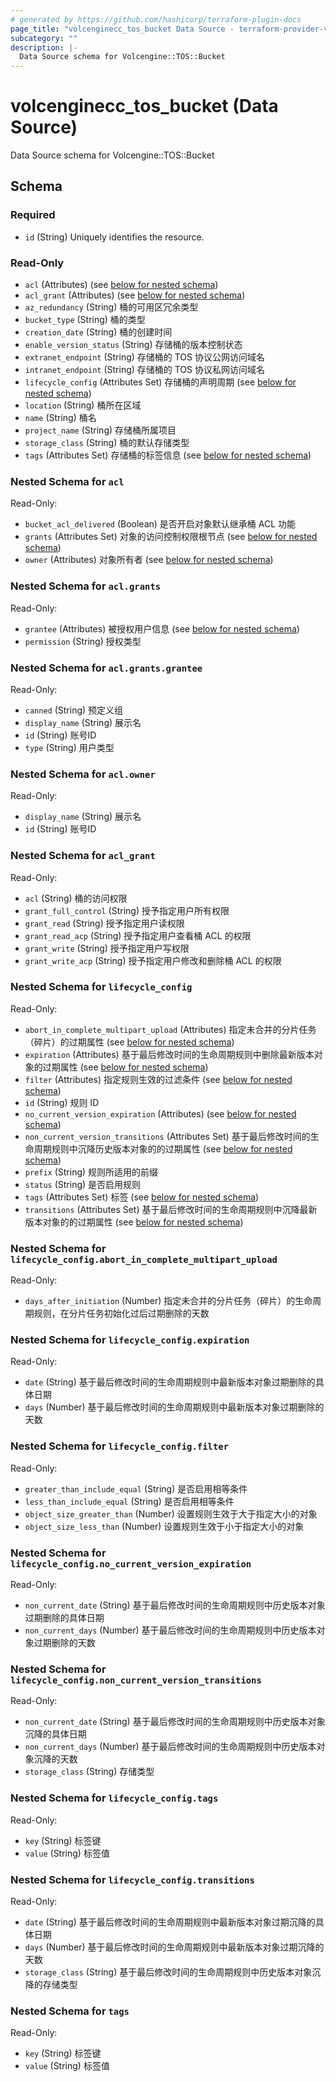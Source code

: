 ```yaml
---
# generated by https://github.com/hashicorp/terraform-plugin-docs
page_title: "volcenginecc_tos_bucket Data Source - terraform-provider-volcenginecc"
subcategory: ""
description: |-
  Data Source schema for Volcengine::TOS::Bucket
---
```


# volcenginecc_tos_bucket (Data Source)

Data Source schema for Volcengine::TOS::Bucket



<!-- schema generated by tfplugindocs -->
## Schema

### Required

- `id` (String) Uniquely identifies the resource.

### Read-Only

- `acl` (Attributes) (see [below for nested schema](#nestedatt--acl))
- `acl_grant` (Attributes) (see [below for nested schema](#nestedatt--acl_grant))
- `az_redundancy` (String) 桶的可用区冗余类型
- `bucket_type` (String) 桶的类型
- `creation_date` (String) 桶的创建时间
- `enable_version_status` (String) 存储桶的版本控制状态
- `extranet_endpoint` (String) 存储桶的 TOS 协议公网访问域名
- `intranet_endpoint` (String) 存储桶的 TOS 协议私网访问域名
- `lifecycle_config` (Attributes Set) 存储桶的声明周期 (see [below for nested schema](#nestedatt--lifecycle_config))
- `location` (String) 桶所在区域
- `name` (String) 桶名
- `project_name` (String) 存储桶所属项目
- `storage_class` (String) 桶的默认存储类型
- `tags` (Attributes Set) 存储桶的标签信息 (see [below for nested schema](#nestedatt--tags))

<a id="nestedatt--acl"></a>
### Nested Schema for `acl`

Read-Only:

- `bucket_acl_delivered` (Boolean) 是否开启对象默认继承桶 ACL 功能
- `grants` (Attributes Set) 对象的访问控制权限根节点 (see [below for nested schema](#nestedatt--acl--grants))
- `owner` (Attributes) 对象所有者 (see [below for nested schema](#nestedatt--acl--owner))

<a id="nestedatt--acl--grants"></a>
### Nested Schema for `acl.grants`

Read-Only:

- `grantee` (Attributes) 被授权用户信息 (see [below for nested schema](#nestedatt--acl--grants--grantee))
- `permission` (String) 授权类型

<a id="nestedatt--acl--grants--grantee"></a>
### Nested Schema for `acl.grants.grantee`

Read-Only:

- `canned` (String) 预定义组
- `display_name` (String) 展示名
- `id` (String) 账号ID
- `type` (String) 用户类型



<a id="nestedatt--acl--owner"></a>
### Nested Schema for `acl.owner`

Read-Only:

- `display_name` (String) 展示名
- `id` (String) 账号ID



<a id="nestedatt--acl_grant"></a>
### Nested Schema for `acl_grant`

Read-Only:

- `acl` (String) 桶的访问权限
- `grant_full_control` (String) 授予指定用户所有权限
- `grant_read` (String) 授予指定用户读权限
- `grant_read_acp` (String) 授予指定用户查看桶 ACL 的权限
- `grant_write` (String) 授予指定用户写权限
- `grant_write_acp` (String) 授予指定用户修改和删除桶 ACL 的权限


<a id="nestedatt--lifecycle_config"></a>
### Nested Schema for `lifecycle_config`

Read-Only:

- `abort_in_complete_multipart_upload` (Attributes) 指定未合并的分片任务（碎片）的过期属性 (see [below for nested schema](#nestedatt--lifecycle_config--abort_in_complete_multipart_upload))
- `expiration` (Attributes) 基于最后修改时间的生命周期规则中删除最新版本对象的过期属性 (see [below for nested schema](#nestedatt--lifecycle_config--expiration))
- `filter` (Attributes) 指定规则生效的过滤条件 (see [below for nested schema](#nestedatt--lifecycle_config--filter))
- `id` (String) 规则 ID
- `no_current_version_expiration` (Attributes) (see [below for nested schema](#nestedatt--lifecycle_config--no_current_version_expiration))
- `non_current_version_transitions` (Attributes Set) 基于最后修改时间的生命周期规则中沉降历史版本对象的的过期属性 (see [below for nested schema](#nestedatt--lifecycle_config--non_current_version_transitions))
- `prefix` (String) 规则所适用的前缀
- `status` (String) 是否启用规则
- `tags` (Attributes Set) 标签 (see [below for nested schema](#nestedatt--lifecycle_config--tags))
- `transitions` (Attributes Set) 基于最后修改时间的生命周期规则中沉降最新版本对象的的过期属性 (see [below for nested schema](#nestedatt--lifecycle_config--transitions))

<a id="nestedatt--lifecycle_config--abort_in_complete_multipart_upload"></a>
### Nested Schema for `lifecycle_config.abort_in_complete_multipart_upload`

Read-Only:

- `days_after_initiation` (Number) 指定未合并的分片任务（碎片）的生命周期规则，在分片任务初始化过后过期删除的天数


<a id="nestedatt--lifecycle_config--expiration"></a>
### Nested Schema for `lifecycle_config.expiration`

Read-Only:

- `date` (String) 基于最后修改时间的生命周期规则中最新版本对象过期删除的具体日期
- `days` (Number) 基于最后修改时间的生命周期规则中最新版本对象过期删除的天数


<a id="nestedatt--lifecycle_config--filter"></a>
### Nested Schema for `lifecycle_config.filter`

Read-Only:

- `greater_than_include_equal` (String) 是否启用相等条件
- `less_than_include_equal` (String) 是否启用相等条件
- `object_size_greater_than` (Number) 设置规则生效于大于指定大小的对象
- `object_size_less_than` (Number) 设置规则生效于小于指定大小的对象


<a id="nestedatt--lifecycle_config--no_current_version_expiration"></a>
### Nested Schema for `lifecycle_config.no_current_version_expiration`

Read-Only:

- `non_current_date` (String) 基于最后修改时间的生命周期规则中历史版本对象过期删除的具体日期
- `non_current_days` (Number) 基于最后修改时间的生命周期规则中历史版本对象过期删除的天数


<a id="nestedatt--lifecycle_config--non_current_version_transitions"></a>
### Nested Schema for `lifecycle_config.non_current_version_transitions`

Read-Only:

- `non_current_date` (String) 基于最后修改时间的生命周期规则中历史版本对象沉降的具体日期
- `non_current_days` (Number) 基于最后修改时间的生命周期规则中历史版本对象沉降的天数
- `storage_class` (String) 存储类型


<a id="nestedatt--lifecycle_config--tags"></a>
### Nested Schema for `lifecycle_config.tags`

Read-Only:

- `key` (String) 标签键
- `value` (String) 标签值


<a id="nestedatt--lifecycle_config--transitions"></a>
### Nested Schema for `lifecycle_config.transitions`

Read-Only:

- `date` (String) 基于最后修改时间的生命周期规则中最新版本对象过期沉降的具体日期
- `days` (Number) 基于最后修改时间的生命周期规则中最新版本对象过期沉降的天数
- `storage_class` (String) 基于最后修改时间的生命周期规则中历史版本对象沉降的存储类型



<a id="nestedatt--tags"></a>
### Nested Schema for `tags`

Read-Only:

- `key` (String) 标签键
- `value` (String) 标签值
